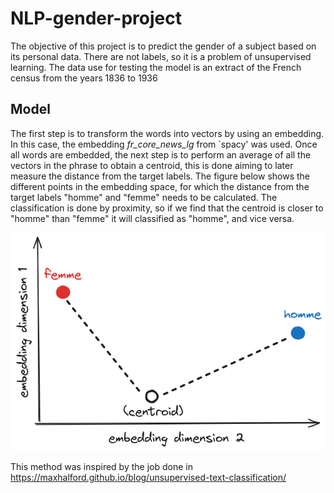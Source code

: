 # NLP-gender-project
The objective of this project is to predict the gender of a subject based on its personal data. There are not labels, so it is a problem of unsupervised learning. The data use for testing the model is an extract of the French census from the years 1836 to 1936

##  Model
The first step is to transform the words into vectors by using an embedding. In this case, the embedding 
*fr\_core\_news\_lg* from `spacy' was used. Once all words are embedded, the next step is to perform an average 
of all the vectors in the phrase to obtain a centroid, this is done aiming to later measure the distance 
from the target labels. The figure below shows the different points in the 
embedding space, for which the distance from the target labels "homme" and "femme" needs to be calculated. 
The classification is done by proximity, so if we find that the centroid is closer to "homme" than "femme" 
it will classified as "homme", and vice versa. 

![Project Image](scheme.png)

This method was inspired by the job done in https://maxhalford.github.io/blog/unsupervised-text-classification/

